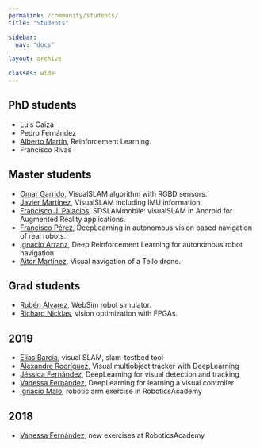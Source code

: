 ```yaml
---
permalink: /community/students/
title: "Students"

sidebar:
  nav: "docs"

layout: archive

classes: wide
---
```


## PhD students

  - Luis Caiza
  - Pedro Fernández
  - [Alberto Martín](https://roboticslaburjc.github.io/2019-phd-alberto-martin), Reinforcement Learning.
  - Francisco Rivas


## Master students

  - [Omar Garrido](https://roboticslaburjc.github.io/2019-tfm-omar-garrido), VisualSLAM algorithm with RGBD sensors.
  - [Javier Martínez](https://roboticslaburjc.github.io/2018-tfm-javier-martinez), VisualSLAM including IMU information.
  - [Francisco J. Palacios](https://roboticslaburjc.github.io/2018-tfm-Francisco-Palacios), SDSLAMmobile: visualSLAM in Android for Augmented Reality applications.
  - [Francisco Pérez](https://roboticslaburjc.github.io/2017-tfm-francisco-perez), DeepLearning in autonomous vision based navigation of real robots.
  - [Ignacio Arranz](https://roboticslaburjc.github.io/2019-tfm-ignacio-arranz), Deep Reinforcement Learning for autonomous robot navigation.
  - [Aitor Martínez](https://roboticslaburjc.github.io/2019-tfm-aitor-martinez), Visual navigation of a Tello drone.



## Grad students


- [Rubén Álvarez](https://roboticslaburjc.github.io/2019-tfg-ruben-alvarez), WebSim robot simulator.
- [Richard Nicklas](https://roboticslaburjc.github.io/2017-tfg-richard-nicklas), vision optimization with FPGAs.



## 2019

  - [Elías Barcia](https://roboticslaburjc.github.io/2017-tfm-elias-barcia), visual SLAM, slam-testbed tool
  - [Alexandre Rodríguez](https://roboticslaburjc.github.io/2017-tfm-alexandre-rodriguez), Visual multiobject tracker with DeepLearning
  - [Jéssica Fernández](https://roboticslaburjc.github.io/2018-tfm-Jessica-Fernandez), DeepLearning for visual detection and tracking
  - [Vanessa Fernández](https://roboticslaburjc.github.io/2017-tfm-vanessa-fernandez), DeepLearning for learning a visual controller
  - [Ignacio Malo](http://roboticslaburjc.github.io/2016-tfg-Ignacio-Malo), robotic arm exercise in RoboticsAcademy



## 2018


  - [Vanessa Fernández](http://roboticslaburjc.github.io/2016-tfg-vanessa-fernandez), new exercises at RoboticsAcademy


